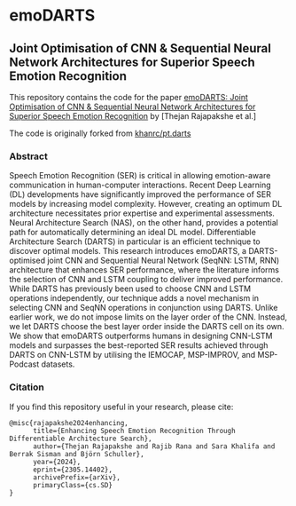 # emoDARTS

## Joint Optimisation of CNN & Sequential Neural Network Architectures for Superior Speech Emotion Recognition

This repository contains the code for the
paper [emoDARTS: Joint Optimisation of CNN & Sequential Neural Network Architectures for Superior Speech Emotion Recognition](https://arxiv.org/abs/2305.14402)
by [Thejan Rajapakshe et al.]

The code is originally forked from [khanrc/pt.darts](https://github.com/khanrc/pt.darts)

### Abstract

Speech Emotion Recognition (SER) is critical in allowing emotion-aware communication in human-computer interactions.
Recent Deep Learning (DL) developments have significantly improved the performance of SER models by increasing model
complexity. However, creating an optimum DL architecture necessitates prior expertise and experimental assessments.
Neural Architecture Search (NAS), on the other hand, provides a potential path for automatically determining an ideal DL
model. Differentiable Architecture Search (DARTS) in particular is an efficient technique to discover optimal models.
This research introduces emoDARTS, a DARTS-optimised joint CNN and Sequential Neural Network (SeqNN: LSTM, RNN)
architecture that enhances SER performance, where the literature informs the selection of CNN and LSTM coupling to
deliver improved performance. While DARTS has previously been used to choose CNN and LSTM operations independently, our
technique adds a novel mechanism in selecting CNN and SeqNN operations in conjunction using DARTS. Unlike earlier work,
we do not impose limits on the layer order of the CNN. Instead, we let DARTS choose the best layer order inside the
DARTS cell on its own. We show that emoDARTS outperforms humans in designing CNN-LSTM models and surpasses the
best-reported SER results achieved through DARTS on CNN-LSTM by utilising the IEMOCAP, MSP-IMPROV, and MSP-Podcast
datasets.

### Citation

If you find this repository useful in your research, please cite:

```
@misc{rajapakshe2024enhancing,
      title={Enhancing Speech Emotion Recognition Through Differentiable Architecture Search}, 
      author={Thejan Rajapakshe and Rajib Rana and Sara Khalifa and Berrak Sisman and Björn Schuller},
      year={2024},
      eprint={2305.14402},
      archivePrefix={arXiv},
      primaryClass={cs.SD}
}
```
